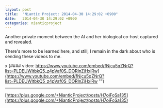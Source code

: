 ```yaml
---
layout: post
title:  "Niantic Project: 2014-04-30 14:29:02 +0900"
date:   2014-04-30 14:29:02 +0900
categories: nianticproject
---
```

Another private moment between the AI and her biological co-host captured and revealed.

There's more to be learned here, and still, I remain in the dark about who is sending these videos to me.

x
[#### video: https://www.youtube.com/embed/fNjcu5qZNrQ?list=PLDEUWItbkQ5_z4pVaf0S_DORInZjHxiRw](https://www.youtube.com/embed/fNjcu5qZNrQ?list=PLDEUWItbkQ5_z4pVaf0S_DORInZjHxiRw "")
- - -
[https://plus.google.com/+NianticProject/posts/H7oiFoSa135](https://plus.google.com/+NianticProject/posts/H7oiFoSa135)
